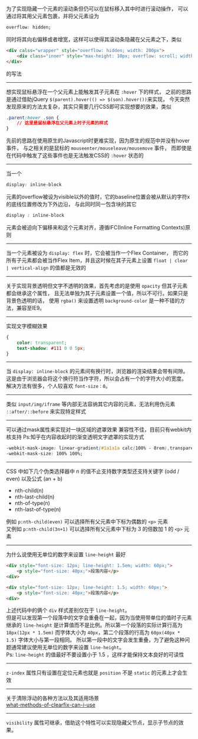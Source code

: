 为了实现隐藏一个元素的滚动条但仍可以在鼠标移入其中时进行滚动操作，
可以通过将其用父元素包裹，并将父元素设为
```css
overflow: hidden;
```
同时将其向右偏移或者增宽，这样可以使得其滚动条隐藏在父元素之下，类似
```html
<div calss="wrapper" style="overflow: hidden; width: 200px">
	<div class="inner" style="max-height: 10px; overflow: scroll; width: 220px"></div>
</div>
```
的写法

---

想实现鼠标悬浮在一个父元素上能触发其子元素在 `:hover` 下的样式，
之前的思路是通过借助jQuery `$(parent).hover(() => $(son).hover())`来实现，
今天突然发现原来的方法太复杂，其实只需要几行CSS即可实现想要的效果，类似 
```css
.parent:hover .son {
	// 这里是鼠标悬浮在父元素上时子元素的样式
}
```
先前的思路在使用原生的Javascript时更难实现，因为原生的规范中并没有hover事件，
与之相关的是鼠标的 `mouseenter/mouseleave/mousemove` 事件，
而即使是在代码中触发了这些事件也是无法触发CSS的 `:hover` 状态的

---

当一个
```css
display: inline-block
```
元素的overflow被设为visible以外的值时，它的baseline位置会被从默认的字符x的底线位置修改为下外边沿，
与此同时同一包含块的其它
```css
display : inline-block
```
元素会被迫向下偏移来和这个元素对齐，遵循IFC(Inline Formatting Contexts)原则

---

当一个元素被设为 `display: flex` 时，它会被当作一个Flex Container，
而它的所有子元素都会被当作Flex Item，并且这时候在其子元素上设置 `float | clear | vertical-align` 
的值都是无效的

---

关于实现背景透明但文字不透明的效果，首先考虑的是使用 `opacity` 但其子元素都会继承这个属性，
且无法单独为其子元素设置一个值，所以不可行。如果只是背景色透明的话，
使用 `rgba()` 来设置透明 `background-color` 是一种不错的方法，兼容至IE9。

---

实现文字模糊效果
```css
{
	color: transparent;
	text-shadow: #111 0 0 5px;
}
```

---

当 `display: inline-block` 的元素间有换行时，浏览器的渲染结果会带有间隙。
这是由于浏览器会将这个换行符当作字符，所以会占有一个的字符大小的宽度。
解决方法有很多，个人较喜欢 `font-size：0`。

---

类似 `input/img/iframe` 等内部无法容纳其它内容的元素，无法利用伪元素 `::after/::before` 来实现特定样式

---

可以通过mask属性来实现对一块区域的遮罩效果
兼容性不佳，目前只有webkit内核支持
Ps:知乎在内容收起时的渐变透明文字遮罩的实现方式
```css
-webkit-mask-image: linear-gradient(#1a1a1a calc(100% - 8rem),transparent calc(100% - 2.8rem));
-webkit-mask-size: 100% 100%;
```

---

CSS 中如下几个伪类选择器中 n 的值不止支持数字类型还支持关键字 (odd / even) 以及公式 (an + b)
* nth-child(n)
* nth-last-child(n)
* nth-of-type(n)
* nth-last-of-type(n)

例如 `p:nth-child(even)` 可以选择所有父元素中下标为偶数的 `<p>` 元素  
又例如 `p:nth-child(3n+1)` 可以选择所有父元素中下标为 3 的倍数加 1 的 `<p>` 元素

---

为什么说使用无单位的数字来设置 `line-height` 最好  
```html
<div style="font-size: 12px; line-height: 1.5em; width: 60px;">
	<p style="font-size: 40px;">段落内容</p>
<div>

<div style="font-size: 12px; line-height: 1.5; width: 60px;">
	<p style="font-size: 40px;">段落内容</p>
<div>
```
上述代码中的俩个 `div` 样式差别仅在于 `line-height`。  
但是可以发现第一个段落中的文字会重叠在一起，因为当使用带单位的值时子元素继承的 `line-height` 是计算值而不是比例。所以第一个段落的实际计算行高为 `18px(12px * 1.5em)` 而字体大小为 `40px`，第二个段落的行高为 `60px(40px * 1.5)` 字体大小与第一段相同。
所以第一段中的文字会发生重叠，为了避免这种问题通常建议使用无单位的数字来设置 `line-height`。  
Ps: `line-height` 的值最好不要设置小于 1.5 ，这样才能保持文本良好的可读性

---

`z-index` 属性只有设置在定位元素也就是 `position` 不是 `static` 的元素上才会生效

--- 

关于清除浮动的各种方法以及其适用场景  
[what-methods-of-clearfix-can-i-use](https://stackoverflow.com/questions/211383/what-methods-of-clearfix-can-i-use)

---

`visibility` 属性可继承，借助这个特性可以实现隐藏父节点，显示子节点的效果。